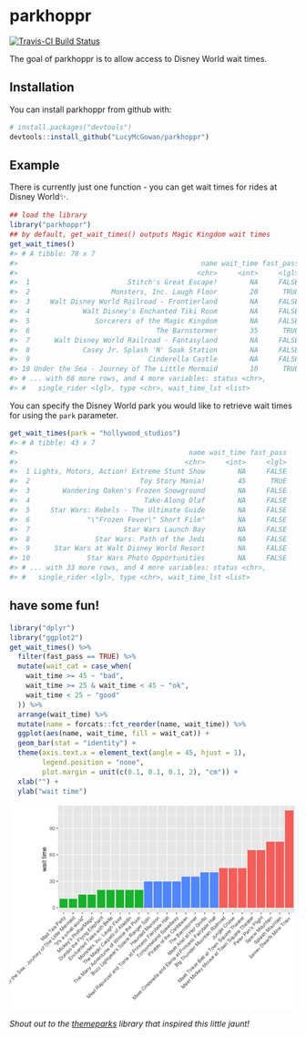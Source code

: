 
<!-- README.md is generated from README.Rmd. Please edit that file -->
parkhoppr
=========

[![Travis-CI Build Status](https://travis-ci.org/LucyMcGowan/parkhoppr.svg?branch=master)](https://travis-ci.org/LucyMcGowan/parkhoppr)

The goal of parkhoppr is to allow access to Disney World wait times.

Installation
------------

You can install parkhoppr from github with:

``` r
# install.packages("devtools")
devtools::install_github("LucyMcGowan/parkhoppr")
```

Example
-------

There is currently just one function - you can get wait times for rides at Disney World✨.

``` r
## load the library
library("parkhoppr")
## by default, get_wait_times() outputs Magic Kingdom wait times
get_wait_times()
#> # A tibble: 78 x 7
#>                                             name wait_time fast_pass
#>                                            <chr>     <int>     <lgl>
#>  1                        Stitch's Great Escape!        NA     FALSE
#>  2                    Monsters, Inc. Laugh Floor        20      TRUE
#>  3     Walt Disney World Railroad - Frontierland        NA     FALSE
#>  4             Walt Disney's Enchanted Tiki Room        NA     FALSE
#>  5                Sorcerers of the Magic Kingdom        NA     FALSE
#>  6                               The Barnstormer        35      TRUE
#>  7      Walt Disney World Railroad - Fantasyland        NA     FALSE
#>  8             Casey Jr. Splash 'N' Soak Station        NA     FALSE
#>  9                             Cinderella Castle        NA     FALSE
#> 10 Under the Sea - Journey of The Little Mermaid        10      TRUE
#> # ... with 68 more rows, and 4 more variables: status <chr>,
#> #   single_rider <lgl>, type <chr>, wait_time_lst <list>
```

You can specify the Disney World park you would like to retrieve wait times for using the `park` parameter.

``` r
get_wait_times(park = "hollywood_studios")
#> # A tibble: 43 x 7
#>                                          name wait_time fast_pass
#>                                         <chr>     <int>     <lgl>
#>  1 Lights, Motors, Action! Extreme Stunt Show        NA     FALSE
#>  2                           Toy Story Mania!        45      TRUE
#>  3        Wandering Oaken's Frozen Snowground        NA     FALSE
#>  4                            Take-Along Olaf        NA     FALSE
#>  5     Star Wars: Rebels - The Ultimate Guide        NA     FALSE
#>  6              "\"Frozen Fever\" Short Film"        NA     FALSE
#>  7                       Star Wars Launch Bay        NA     FALSE
#>  8                Star Wars: Path of the Jedi        NA     FALSE
#>  9      Star Wars at Walt Disney World Resort        NA     FALSE
#> 10              Star Wars Photo Opportunities        NA     FALSE
#> # ... with 33 more rows, and 4 more variables: status <chr>,
#> #   single_rider <lgl>, type <chr>, wait_time_lst <list>
```

have some fun!
--------------

``` r
library("dplyr")
library("ggplot2")
get_wait_times() %>%
  filter(fast_pass == TRUE) %>%
  mutate(wait_cat = case_when(
    wait_time >= 45 ~ "bad",
    wait_time >= 25 & wait_time < 45 ~ "ok",
    wait_time < 25 ~ "good"
  )) %>%
  arrange(wait_time) %>%
  mutate(name = forcats::fct_reorder(name, wait_time)) %>%
  ggplot(aes(name, wait_time, fill = wait_cat)) + 
  geom_bar(stat = "identity") + 
  theme(axis.text.x = element_text(angle = 45, hjust = 1),
        legend.position = "none",
        plot.margin = unit(c(0.1, 0.1, 0.1, 2), "cm")) +
  xlab("") +
  ylab("wait time")
```

![](README-unnamed-chunk-3-1.png)

*Shout out to the [themeparks](https://github.com/cubehouse/themeparks) library that inspired this little jaunt!*
